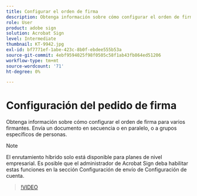 ```yaml
---
title: Configurar el orden de firma
description: Obtenga información sobre cómo configurar el orden de firma para varios firmantes
role: User
product: adobe sign
solution: Acrobat Sign
level: Intermediate
thumbnail: KT-9942.jpg
exl-id: bf7771ef-1abe-423c-8b0f-ebdee555b53a
source-git-commit: 4ebf9594025f98f0505c58f1ab43fb864ed51206
workflow-type: tm+mt
source-wordcount: '71'
ht-degree: 0%

---
```


# Configuración del pedido de firma

Obtenga información sobre cómo configurar el orden de firma para varios firmantes. Envía un documento en secuencia o en paralelo, o a grupos específicos de personas.

>[!NOTE]
>
>El enrutamiento híbrido solo está disponible para planes de nivel empresarial. Es posible que el administrador de Acrobat Sign deba habilitar estas funciones en la sección Configuración de envío de Configuración de cuenta.

>[!VIDEO](https://video.tv.adobe.com/v/342249?quality=12&learn=on&hidetitle=true)

